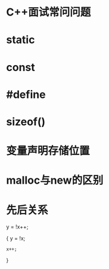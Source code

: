 C++面试常问问题
====================


static
====================


const
====================


#define
====================



sizeof()
====================



变量声明存储位置
====================



malloc与new的区别
====================


先后关系
====================
y = !x++;

{
	y = !x;

	x++;
} 
